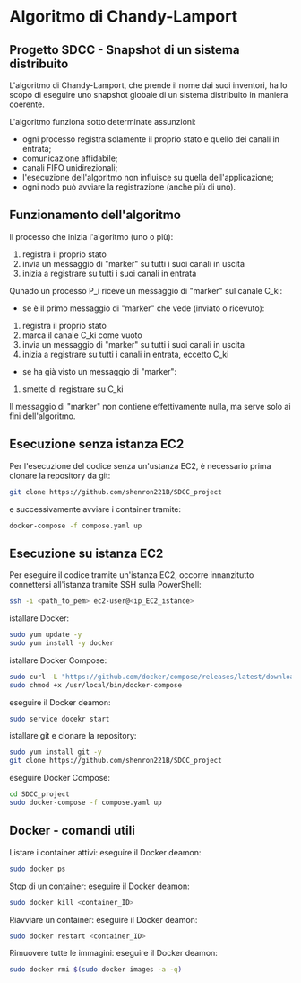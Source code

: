 # Algoritmo di Chandy-Lamport
## Progetto SDCC - Snapshot di un sistema distribuito 
L'algoritmo di Chandy-Lamport, che prende il nome dai suoi inventori, ha lo scopo di eseguire uno snapshot globale di un sistema distribuito in maniera coerente. 

L'algoritmo funziona sotto determinate assunzioni:
- ogni processo registra solamente il proprio stato e quello dei canali in entrata;
- comunicazione affidabile;
- canali FIFO unidirezionali;
- l'esecuzione dell'algoritmo non influisce su quella dell'applicazione;
- ogni nodo può avviare la registrazione (anche più di uno).

## Funzionamento dell'algoritmo
Il processo che inizia l'algoritmo (uno o più):
1. registra il proprio stato
2. invia un messaggio di "marker" su tutti i suoi canali in uscita
3. inizia a registrare su tutti i suoi canali in entrata

Qunado un processo P_i riceve un messaggio di "marker" sul canale C_ki:
- se è il primo messaggio di "marker" che vede (inviato o ricevuto):
1. registra il proprio stato
2. marca il canale C_ki come vuoto
3. invia un messaggio di "marker" su tutti i suoi canali in uscita
4. inizia a registrare su tutti i canali in entrata, eccetto C_ki
- se ha già visto un messaggio di "marker":
1. smette di registrare su C_ki

Il messaggio di "marker" non contiene effettivamente nulla, ma serve solo ai fini dell'algoritmo.

## Esecuzione senza istanza EC2
Per l'esecuzione del codice senza un'ustanza EC2, è necessario prima clonare la repository da git:
```bash
git clone https://github.com/shenron221B/SDCC_project
```

e successivamente avviare i container tramite:
```bash
docker-compose -f compose.yaml up
```

## Esecuzione su istanza EC2
Per eseguire il codice tramite un'istanza EC2, occorre innanzitutto connettersi all'istanza tramite SSH sulla PowerShell:
```bash
ssh -i <path_to_pem> ec2-user@<ip_EC2_istance>
```

istallare Docker:
```bash
sudo yum update -y
sudo yum install -y docker
```

istallare Docker Compose:
```bash
sudo curl -L "https://github.com/docker/compose/releases/latest/download/docker-compose-$(uname -s)-$(uname -m)" -o /usr/local/bin/docker-compose
sudo chmod +x /usr/local/bin/docker-compose
```

eseguire il Docker deamon:
```bash
sudo service docekr start
```

istallare git e clonare la repository:
```bash
sudo yum install git -y
git clone https://github.com/shenron221B/SDCC_project
```

eseguire Docker Compose:
```bash
cd SDCC_project
sudo docker-compose -f compose.yaml up
```

## Docker - comandi utili

Listare i container attivi:
eseguire il Docker deamon:
```bash
sudo docker ps
```

Stop di un container:
eseguire il Docker deamon:
```bash
sudo docker kill <container_ID>
```

Riavviare un container:
eseguire il Docker deamon:
```bash
sudo docker restart <container_ID>
```

Rimuovere tutte le immagini:
eseguire il Docker deamon:
```bash
sudo docker rmi $(sudo docker images -a -q)
```
